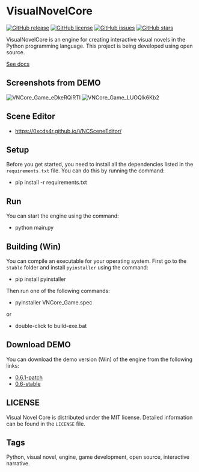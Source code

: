 # VisualNovelCore

[![GitHub release](https://img.shields.io/github/release/0xcds4r/VisualNovelCore.svg)](https://GitHub.com/0xcds4r/VisualNovelCore/releases/)
[![GitHub license](https://img.shields.io/github/license/0xcds4r/VisualNovelCore.svg)](https://github.com/0xcds4r/VisualNovelCore/blob/main/LICENSE)
[![GitHub issues](https://img.shields.io/github/issues/0xcds4r/VisualNovelCore.svg)](https://GitHub.com/0xcds4r/VisualNovelCore/issues/)
[![GitHub stars](https://img.shields.io/github/stars/0xcds4r/VisualNovelCore.svg)](https://GitHub.com/0xcds4r/VisualNovelCore/stargazers/)

VisualNovelCore is an engine for creating interactive visual novels in the Python programming language. This project is being developed using open source.

[See docs](https://0xcds4r.github.io/VisualNovelCore/)

## Screenshots from DEMO
![VNCore_Game_eDkeRQiRTl](https://user-images.githubusercontent.com/32211521/232581822-4e206ba9-dca5-4228-80d9-aa13de3f34b3.jpg)
![VNCore_Game_LUOQlk6Kb2](https://user-images.githubusercontent.com/32211521/232581858-4a1ba14a-cdfd-4327-9dec-f3c2a40f1123.jpg)

## Scene Editor
- https://0xcds4r.github.io/VNCSceneEditor/

## Setup

Before you get started, you need to install all the dependencies listed in the `requirements.txt` file. You can do this by running the command:

- pip install -r requirements.txt

## Run

You can start the engine using the command:

- python main.py

## Building (Win)

You can compile an executable for your operating system. First go to the `stable` folder and install `pyinstaller` using the command:

- pip install pyinstaller

Then run one of the following commands:

- pyinstaller VNCore_Game.spec

or

- double-click to build-exe.bat

## Download DEMO

You can download the demo version (Win) of the engine from the following links:

- [0.6.1-patch](https://drive.google.com/file/d/1mK2qAxCAAe36iaRKZYHdBwh78VGr2w2E/view?usp=sharing)
- [0.6-stable](https://drive.google.com/file/d/1TudiuaH7vTd5MRKU7p_uiQSjoSX-3ALq/view?usp=sharing)

## LICENSE

Visual Novel Core is distributed under the MIT license. Detailed information can be found in the `LICENSE` file.


## Tags
Python, visual novel, engine, game development, open source, interactive narrative.
